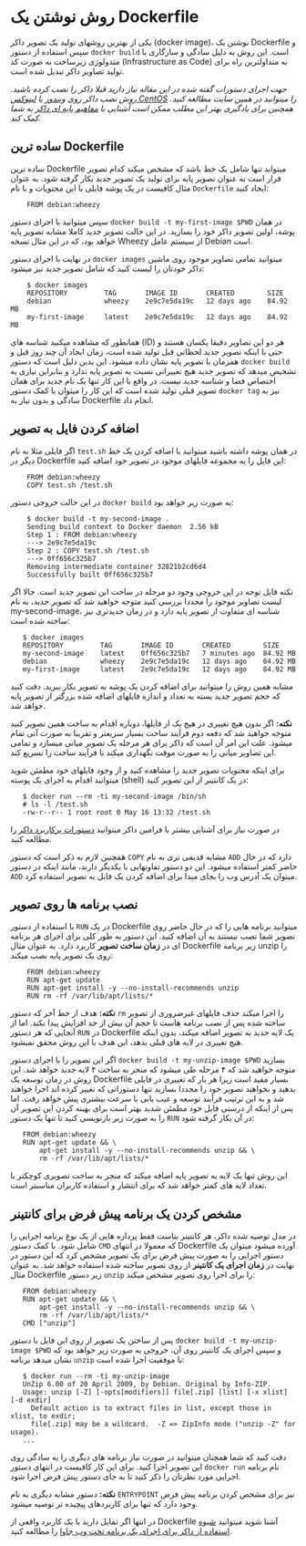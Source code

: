روش نوشتن یک Dockerfile
===

یکی از بهترین روشهای تولید یک تصویر داکر (docker image)، نوشتن یک Dockerfile و سپس استفاده از دستور `docker build` است. این روش به دلیل سادگی و سازگاری با متدولوژی زیرساخت به صورت کد (Infrastructure as Code) به متداولترین راه برای تولید تصاویر داکر تبدیل شده است.

*جهت اجرای دستورات گفته شده در این مقاله نیاز دارید قبلا داکر را نصب کرده باشید. روش نصب داکر روی [ویندوز](http://elastico.io/blog/install-docker-windows.html) یا [لینوکس CentOS](http://elastico.io/blog/install-docker-centos7.html) را میتوانید در همین سایت مطالعه کنید. همچنین برای یادگیری بهتر این مطلب ممکن است آشنایی با [مفاهیم پایه ای داکر](http://elastico.io/blog/docker-basic-concepts.html) به شما کمک کند.*

## ساده ترین Dockerfile

ساده ترین Dockerfile میتواند تنها شامل یک خط باشد که مشخص میکند کدام تصویر قرار است به عنوان تصویر پایه برای تولید یک تصویر جدید بکار گرفته شود. به عنوان مثال کافیست در یک پوشه فایلی با این محتویات و با نام `Dockerfile` ایجاد کنید:

        FROM debian:wheezy

سپس میتوانید با اجرای دستور `docker build -t my-first-image $PWD` در همان پوشه، اولین تصویر داکر خود را بسازید. در این حالت تصویر جدید کاملا مشابه تصویر پایه خواهد بود، که در این مثال نسخه Wheezy از سیستم عامل Debian است.

در نهایت با اجرای دستور `docker images` میتوانید تمامی تصاویر موجود روی ماشین داکر خودتان را لیست کنید که شامل تصویر جدید نیز میشود:

        $ docker images
        REPOSITORY         TAG       IMAGE ID       CREATED        SIZE
        debian             wheezy    2e9c7e5da19c   12 days ago    84.92 MB
        my-first-image     latest    2e9c7e5da19c   12 days ago    84.92 MB

همانطور که مشاهده میکنید شناسه های (ID) هر دو این تصاویر دقیقا یکسان هستند و حتی با اینکه تصویر جدید لحظاتی قبل تولید شده است، زمان ایجاد آن چند روز قبل و همزمان با تصویر پایه نشان داده میشود. این بدین دلیل است که دستور `docker build‍` تشخیص میدهد که تصویر جدید هیچ تغییراتی نسبت به تصویر پایه ندارد و بنابراین نیازی به اختصاص فضا و شناسه جدید نیست. در واقع با این کار تنها یک نام جدید برای همان تصویر قبلی تولید شده است که این کار را میتوان با کمک دستور `docker tag` نیز به سادگی و بدون نیاز به Dockerfile انجام داد.

## اضافه کردن فایل به تصویر

اگر فایلی مثلا به نام `test.sh` در همان پوشه داشته باشید میتوانید با اضافه کردن یک خط دیگر در Dockerfile این فایل را به مجموعه فایلهای موجود در تصویر خود اضافه کنید:

        FROM debian:wheezy
        COPY test.sh /test.sh

در این حالت خروجی دستور `docker build` به صورت زیر خواهد بود:

        $ docker build -t my-second-image .
        Sending build context to Docker daemon  2.56 kB
        Step 1 : FROM debian:wheezy
        ---> 2e9c7e5da19c
        Step 2 : COPY test.sh /test.sh
        ---> 0ff656c325b7
        Removing intermediate container 32821b2cd6d4
        Successfully built 0ff656c325b7

نکته قابل توجه در این خروجی وجود دو مرحله در ساخت این تصویر جدید است. حالا اگر لیست تصاویر موجود را مجددا بررسی کنید متوجه خواهید شد که تصویر جدید، به نام my-second-image، شناسه ای متفاوت از تصویر پایه دارد و در زمان جدیدتری نیز ساخته شده است:

       $ docker images
       REPOSITORY         TAG       IMAGE ID       CREATED        SIZE
       my-second-image    latest    0ff656c325b7   7 minutes ago  84.92 MB
       debian             wheezy    2e9c7e5da19c   12 days ago    84.92 MB
       my-first-image     latest    2e9c7e5da19c   12 days ago    84.92 MB

مشابه همین روش را میتوانید برای اضافه کردن یک پوشه به تصویر بکار ببرید. دقت کنید که حجم تصویر جدید بسته به تعداد و اندازه فایلهای اضافه شده بزرگتر از تصویر پایه خواهد شد.

**نکته:** اگر بدون هیچ تغییری در هیچ یک از فایلها، دوباره اقدام به ساخت همین تصویر کنید متوجه خواهید شد که دفعه دوم فرآیند ساخت بسیار سریعتر و تقریبا به صورت آنی تمام میشود. علت این امر آن است که داکر برای هر مرحله یک تصویر میانی میسازد و تمامی این تصاویر میانی را به صورت موقت نگهداری میکند تا فرآیند ساخت را تسریع کند.

برای اینکه محتویات تصویر جدید را مشاهده کنید و از وجود فایلهای خود مطمئن شوید میتوانید اقدام به اجرای یک پوسته (shell) در یک کانتینر از این تصویر کنید:

       $ docker run --rm -ti my-second-image /bin/sh
       # ls -l /test.sh
       -rw-r--r-- 1 root root 0 May 16 13:32 /test.sh

در صورت نیاز برای آشنایی بیشتر با فرامین داکر میتوانید [دستورات پرکاربرد داکر](http://elastico.io/blog/useful-docker-commands.html) را مطالعه کنید.

همچنین لازم به ذکر است که دستور `COPY` مشابه قدیمی تری به نام `ADD` دارد که در حال حاضر کمتر استفاده میشود. این دو دستور تفاوتهایی با یکدیگر دارند، مانند اینکه در دستور `ADD` میتوان یک آدرس وب را بجای مبدا برای اضافه کردن یک فایل به تصویر استفاده کرد.

## نصب برنامه ها روی تصویر

با استفاده از دستور `RUN` در یک Dockerfile میتوانید برنامه هایی را که در حال حاضر روی تصویر شما نصب نیستند به آن اضافه کنید. این دستور به طور کلی برای اجرای هر برنامه ای در **زمان ساخت تصویر** کاربرد دارد. به عنوان مثال Dockerfile زیر برنامه unzip را روی یک تصویر پایه نصب میکند:

        FROM debian:wheezy
        RUN apt-get update
        RUN apt-get install -y --no-install-recommends unzip
        RUN rm -rf /var/lib/apt/lists/*

**نکته:** هدف از خط آخر که دستور `rm` را اجرا میکند حذف فایلهای غیرضروری از تصویر ساخته شده پس از نصب برنامه هاست تا حجم آن بیش از حد افزایش پیدا نکند. اما از آنجایی که هر دستور `RUN` در Dockerfile یک لایه جدید به تصویر اضافه میکند، بدون اینکه هیچ تغییری در لایه های قبلی بدهد، این هدف با این روش محقق نمیشود.

اگر این تصویر را با اجرای دستور `docker build -t my-unzip-image $PWD` بسازید متوجه خواهید شد که ۴ مرحله طی میشود که منجر به ساخت ۴ لایه جدید خواهد شد. این روش در زمان توسعه یک Dockerfile بسیار مفید است زیرا هر بار که تغییری در فایلی بدهید و بخواهید تصویر خود را مجددا بسازید تنها دستوراتی که تغییر کرده اند اجرا خواهند شد و به این ترتیب فرآیند توسعه و عیب یابی با سرعت بیشتری پیش خواهد رفت. اما پس از اینکه از درستی فایل خود مطمئن شدید بهتر است برای بهینه کردن این تصویر آن را به صورت زیر بازنویسی کنید تا تنها یک دستور `RUN` در آن بکار گرفته شود:

       FROM debian:wheezy
       RUN apt-get update && \
           apt-get install -y --no-install-recommends unzip && \
           rm -rf /var/lib/apt/lists/*

این روش تنها یک لایه به تصویر پایه اضافه میکند که منجر به ساخت تصویری کوچکتر با تعداد لایه های کمتر خواهد شد که برای انتشار و استفاده کاربران مناسبتر است.

## مشخص کردن یک برنامه پیش فرض برای کانتینر

در مدل توصیه شده داکر، هر کانتینر بناست فقط پردازه هایی از یک نوع برنامه اجرایی را شامل شود. با کمک دستور `CMD` که معمولا در انتهای Dockerfile آورده میشود میتوان یک دستور اجرایی را به صورت پیش فرض برای یک تصویر مشخص کرد که این دستور در نهایت در **زمان اجرای یک کانتینر** از روی تصویر ساخته شده استفاده خواهد شد. به عنوان مثال Dockerfile زیر دستور `unzip` را برای اجرا روی تصویر مشخص میکند:

       FROM debian:wheezy
       RUN apt-get update && \
           apt-get install -y --no-install-recommends unzip && \
           rm -rf /var/lib/apt/lists/*
       CMD ["unzip"]

پس از ساختن یک تصویر از روی این فایل با دستور `docker build -t my-unzip-image $PWD` و سپس اجرای یک کانتینر روی آن، خروجی به صورت زیر خواهد بود که نشان میدهد برنامه `unzip` با موفقیت اجرا شده است:

       $ docker run --rm -ti my-unzip-image
       UnZip 6.00 of 20 April 2009, by Debian. Original by Info-ZIP.
       Usage: unzip [-Z] [-opts[modifiers]] file[.zip] [list] [-x xlist] [-d exdir]
         Default action is to extract files in list, except those in xlist, to exdir;
         file[.zip] may be a wildcard.  -Z => ZipInfo mode ("unzip -Z" for usage).
       ...

دقت کنید که شما همچنان میتوانید در صورت نیاز برنامه های دیگری را به سادگی روی این تصویر اجرا کنید. برای این کار کافیست در انتهای دستور `docker run‍` نام برنامه اجرایی مورد نظرتان را ذکر کنید تا به جای دستور پیش فرض اجرا شود.

**نکته:** دستور مشابه دیگری به نام `ENTRYPOINT` نیز برای مشخص کردن برنامه پیش فرض وجود دارد که تنها برای کاربردهای پیچیده تر توصیه میشود.

در انتها اگر تمایل دارید با یک کاربرد واقعی از ‌Dockerfile آشنا شوید میتوانید [شیوه استفاده از داکر برای اجرای یک برنامه تحت وب جاوا](http://elastico.io/blog/jboss-docker-tutorial.html) را مطالعه کنید.

